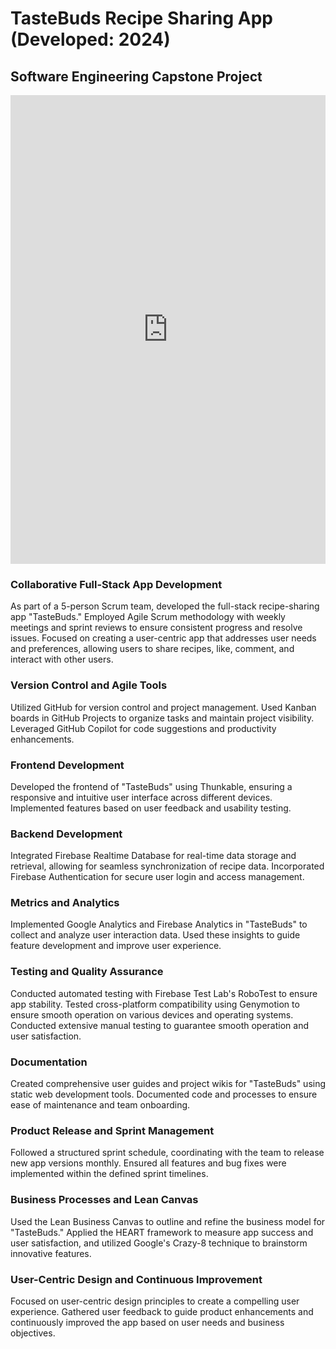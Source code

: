 # **TasteBuds** Recipe Sharing App (Developed: 2024)
## Software Engineering Capstone Project

<iframe src="https://thunkable.site/w/6UV_UIJItJS6avn_NUecm" style="border:none;width:100%;height:750px;"></iframe>

### Collaborative Full-Stack App Development
As part of a 5-person Scrum team, developed the full-stack recipe-sharing app "TasteBuds." Employed Agile Scrum methodology with weekly meetings and sprint reviews to ensure consistent progress and resolve issues. Focused on creating a user-centric app that addresses user needs and preferences, allowing users to share recipes, like, comment, and interact with other users.

### Version Control and Agile Tools
Utilized GitHub for version control and project management. Used Kanban boards in GitHub Projects to organize tasks and maintain project visibility. Leveraged GitHub Copilot for code suggestions and productivity enhancements.

### Frontend Development
Developed the frontend of "TasteBuds" using Thunkable, ensuring a responsive and intuitive user interface across different devices. Implemented features based on user feedback and usability testing.

### Backend Development
Integrated Firebase Realtime Database for real-time data storage and retrieval, allowing for seamless synchronization of recipe data. Incorporated Firebase Authentication for secure user login and access management.

### Metrics and Analytics
Implemented Google Analytics and Firebase Analytics in "TasteBuds" to collect and analyze user interaction data. Used these insights to guide feature development and improve user experience.

### Testing and Quality Assurance
Conducted automated testing with Firebase Test Lab's RoboTest to ensure app stability. Tested cross-platform compatibility using Genymotion to ensure smooth operation on various devices and operating systems. Conducted extensive manual testing to guarantee smooth operation and user satisfaction.

### Documentation
Created comprehensive user guides and project wikis for "TasteBuds" using static web development tools. Documented code and processes to ensure ease of maintenance and team onboarding.

### Product Release and Sprint Management
Followed a structured sprint schedule, coordinating with the team to release new app versions monthly. Ensured all features and bug fixes were implemented within the defined sprint timelines.

### Business Processes and Lean Canvas
Used the Lean Business Canvas to outline and refine the business model for "TasteBuds." Applied the HEART framework to measure app success and user satisfaction, and utilized Google's Crazy-8 technique to brainstorm innovative features.

### User-Centric Design and Continuous Improvement
Focused on user-centric design principles to create a compelling user experience. Gathered user feedback to guide product enhancements and continuously improved the app based on user needs and business objectives.
